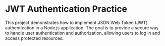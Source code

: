 # JWT Authentication Practice

This project demonstrates how to implement JSON Web Token (JWT) authentication in a Node.js application. The goal is to provide a secure way to handle user authentication and authorization, allowing users to log in and access protected resources.
